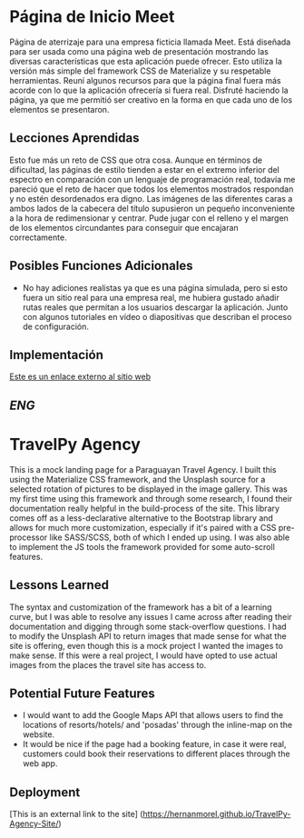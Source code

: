 # Página de Inicio Meet

Página de aterrizaje para una empresa ficticia llamada Meet. Está diseñada para ser usada como una página web de presentación mostrando las diversas características que esta aplicación puede ofrecer. Esto utiliza la versión más simple del framework CSS de Materialize y su respetable herramientas. Reuní algunos recursos para que la página final fuera más acorde con lo que la aplicación ofrecería si fuera real. Disfruté haciendo la página, ya que me permitió ser creativo en la forma en que cada uno de los elementos se presentaron.

## Lecciones Aprendidas

Esto fue más un reto de CSS que otra cosa. Aunque en términos de dificultad, las páginas de estilo tienden a estar en el extremo inferior del espectro en comparación con un lenguaje de programación real, todavía me pareció que el reto de hacer que todos los elementos mostrados respondan y no estén desordenados era digno. Las imágenes de las diferentes caras a ambos lados de la cabecera del título supusieron un pequeño inconveniente a la hora de redimensionar y centrar. Pude jugar con el relleno y el margen de los elementos circundantes para conseguir que encajaran correctamente. 

## Posibles Funciones Adicionales

* No hay adiciones realistas ya que es una página simulada, pero si esto fuera un sitio real para una empresa real, me hubiera gustado añadir rutas reales que permitan a los usuarios descargar la aplicación. Junto con algunos tutoriales en vídeo o diapositivas que describan el proceso de configuración.

## Implementación

[Este es un enlace externo al sitio web](https://hernanmorel.github.io/meet-app-landing-page-/)


*ENG*
---


# TravelPy Agency

This is a mock landing page for a Paraguayan Travel Agency. I built this using the Materialize CSS framework, and the Unsplash source for a selected rotation of pictures to be displayed in the image gallery. This was my first time using this framework and through some research, I found their documentation really helpful in the build-process of the site. This library comes off as a less-declarative alternative to the Bootstrap library and allows for much more customization, especially if it's paired with a CSS pre-processor like SASS/SCSS, both of which I ended up using. I was also able to implement the JS tools the framework provided for some auto-scroll features.

## Lessons Learned

The syntax and customization of the framework has a bit of a learning curve, but I was able to resolve any issues I came across after reading their documentation and digging through some stack-overflow questions. I had to modify the Unsplash API to return images that made sense for what the site is offering, even though this is a mock project I wanted the images to make sense. If this were a real project, I would have opted to use actual images from the places the travel site has access to.

## Potential Future Features

* I would want to add the Google Maps API that allows users to find the locations of resorts/hotels/ and 'posadas' through the inline-map on the website. 
* It would be nice if the page had a booking feature, in case it were real, customers could book their reservations to different places through the web app.

## Deployment

[This is an external link to the site] (https://hernanmorel.github.io/TravelPy-Agency-Site/)
